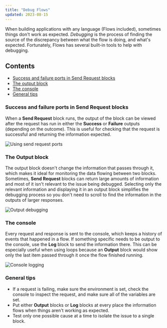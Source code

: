 ```yaml
---
title: "Debug Flows"
updated: 2023-08-15
---
```


When building applications with any language (Flows included), sometimes things don't work as expected. _Debugging_ is the process of finding the source of the discrepancy between what the flow is doing, and what's expected. Fortunately, Flows has several built-in tools to help with debugging.

## Contents

* [Success and failure ports in Send Request blocks](#success-and-failure-ports-in-send-request-blocks)
* [The output block](#the-output-block)
* [The console](#the-console)
* [General tips](#general-tips)

### Success and failure ports in Send Request blocks

When a **Send Request** block runs, the output of the block can be viewed after the request has run in either the **Success** or **Failure** outputs (depending on the outcome). This is useful for checking that the request is successful and returning the information expected.

<img src="https://assets.postman.com/postman-labs-docs/concepts/send-request-ports.gif" alt="Using send request ports" fetchpriority="low" loading="lazy" />

### The Output block

The output block doesn't change the information that passes through it, which makes it ideal for monitoring the data flowing between two blocks. Sometimes, **Send Request** blocks can return large amounts of information and most of it isn't relevant to the issue being debugged. Selecting only the relevant information and displaying it in an output block simplifies the debugging process so you don't need to scroll to find the information in the outputs of larger responses.

<img src="https://assets.postman.com/postman-labs-docs/concepts/output-debugging.gif" alt="Output debugging" fetchpriority="low" loading="lazy" />

### The console

Every request and response is sent to the console, which keeps a history of events that happened in a flow. If something specific needs to be output to the console, use the **Log** block to send the information there. This can be especially useful when using loops because an **Output** block would show only the last item passed through it once the flow finished running.

<img src="https://assets.postman.com/postman-labs-docs/concepts/console-logging.gif" alt="Console logging" fetchpriority="low" loading="lazy" />

### General tips

* If a request is failing, make sure the environment is set, check the console to inspect the request, and make sure all of the variables are set.
* Put either **Output** blocks or **Log** blocks at every place the information flows when things aren't working as expected.
* Test only one possible cause at a time to isolate the issue to a single block.
